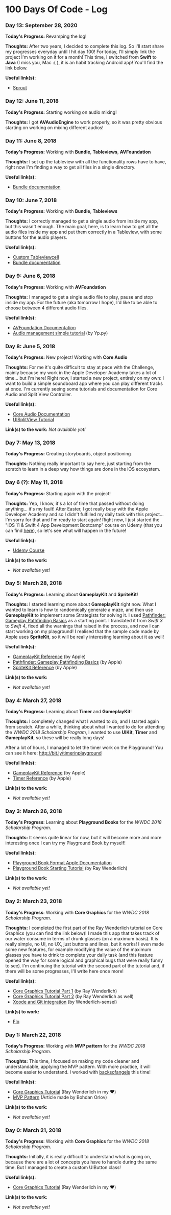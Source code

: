 # 100 Days Of Code - Log

### Day 13: September 28, 2020

**Today's Progress:** Revamping the log!

**Thoughts:** After two years, I decided to complete this log. So I'll start share my progresses everyday until I hit day 100! For today, I'll simply link the project I'm working on it for a month! This time, I switched from **Swift** to **Java** (I miss you, Mac :( ), it is an habit tracking Android app! You'll find the link below.

**Useful link(s):**
* [Sprout](https://github.com/Juuzen/Sprout) 

### Day 12: June 11, 2018

**Today's Progress:** Starting working on audio mixing!

**Thoughts:** I got **AVAudioEngine** to work properly, so it was pretty obvious starting on working on mixing different audios!

### Day 11: June 8, 2018

**Today's Progress:** Working with **Bundle**, **Tableviews**, **AVFoundation**

**Thoughts:** I set up the tableview with all the functionality rows have to have, right now I'm finding a way to get all files in a single directory.


**Useful link(s):**
* [Bundle documentation](https://developer.apple.com/documentation/foundation/bundle?changes=_2)

### Day 10: June 7, 2018

**Today's Progress:** Working with **Bundle**, **Tableviews**

**Thoughts:** I correctly managed to get a single audio from inside my app, but this wasn't enough. The main goal, here, is to learn how to get all the audio files inside my app and put them correctly in a Tableview, with some buttons for the audio players.

**Useful link(s):**
* [Custom Tableviewcell](https://developer.apple.com/library/archive/referencelibrary/GettingStarted/DevelopiOSAppsSwift/CreateATableView.html)
* [Bundle documentation](https://developer.apple.com/documentation/foundation/bundle?changes=_2)

### Day 9: June 6, 2018

**Today's Progress:** Working with **AVFoundation**

**Thoughts:** I managed to get a single audio file to play, pause and stop inside my app. For the future (aka tomorrow I hope), I'd like to be able to choose between 4 different audio files.

**Useful link(s):**
* [AVFoundation Documentation](https://developer.apple.com/documentation/avfoundation)
* [Audio management simple tutorial](https://www.youtube.com/watch?v=wgHhpTV6UHs) (by Yp.py)

### Day 8: June 5, 2018

**Today's Progress:** New project! Working with **Core Audio**

**Thoughts:** For me it's quite difficult to stay at pace with the Challenge, mainly because my work in the Apple Developer Academy takes a lot of time... but I'm here! Right now, I started a new project, entirely on my own: I want to build a simple soundboard app where you can play different tracks at once. I'm currently seeing some tutorials and documentation for Core Audio and Split View Controller.

**Useful link(s):**
* [Core Audio Documentation](https://developer.apple.com/documentation/coreaudio)
* [UISplitView Tutorial](https://www.raywenderlich.com/173753/uisplitviewcontroller-tutorial-getting-started-2)

**Link(s) to the work:**
*Not available yet!*

### Day 7: May 13, 2018

**Today's Progress:** Creating storyboards, object positioning

**Thoughts:** Nothing really important to say here, just starting from the scratch to learn in a deep way how things are done in the iOS ecosystem.

### Day 6 (?): May 11, 2018

**Today's Progress:** Starting again with the project!

**Thoughts:** Yep, I know, it's a lot of time that passed without doing anything... it's my fault! After Easter, I got really busy with the Apple Developer Academy and so I didn't fulfilled my daily task with this project... I'm sorry for that and I'm ready to start again! Right now, I just started the "iOS 11 & Swift 4 App Development Bootcamp" course on Udemy (that you can find [here](https://www.udemy.com/ios-11-app-development-bootcamp/)), so let's see what will happen in the future!

**Useful link(s):**
* [Udemy Course](https://www.udemy.com/ios-11-app-development-bootcamp)

**Link(s) to the work:**
* *Not available yet!*

### Day 5: March 28, 2018

**Today's Progress:** Learning about **GameplayKit** and **SpriteKit**!

**Thoughts:** I started learning more about **GameplayKit** right now. What I wanted to learn is how to randomically generate a maze, and then use **GameplayKit** to implement some Strategists for solving it. I used [Pathfinder: Gameplay Pathfinding Basics](https://developer.apple.com/library/content/samplecode/Pathfinder_GameplayKit/Introduction/Intro.html#//apple_ref/doc/uid/TP40016461-Intro-DontLinkElementID_2) as a starting point. I translated it from *Swift 3* to *Swift 4*, fixed all the warnings that raised in the process, and now I can start working on my playground! I realised that the sample code made by Apple uses **SpriteKit**, so it will be really interesting learning about it as well!

**Useful link(s):**
* [GameplayKit Reference](https://developer.apple.com/library/content/documentation/General/Conceptual/GameplayKit_Guide/index.html#//apple_ref/doc/uid/TP40015172-CH1-SW1) (by Apple)
* [Pathfinder: Gameplay Pathfinding Basics](https://developer.apple.com/library/content/samplecode/Pathfinder_GameplayKit/Introduction/Intro.html#//apple_ref/doc/uid/TP40016461-Intro-DontLinkElementID_2) (by Apple)
* [SpriteKit Reference](https://developer.apple.com/documentation/spritekit) (by Apple)

**Link(s) to the work:**
* *Not available yet!*

### Day 4: March 27, 2018

**Today's Progress:** Learning about **Timer** and **GameplayKit**!

**Thoughts:** I completely changed what I wanted to do, and I started again from scratch. After a while, thinking about what I wanted to do for attending the *WWDC 2018 Scholarship Program*, I wanted to use **UIKit**, **Timer** and **GameplayKit**, so these will be really long days!

After a lot of hours, I managed to let the timer work on the Playground! You can see it here: http://bit.ly/timerinplayground

**Useful link(s):**
* [GameplayKit Reference](https://developer.apple.com/library/content/documentation/General/Conceptual/GameplayKit_Guide/index.html#//apple_ref/doc/uid/TP40015172-CH1-SW1) (by Apple)
* [Timer Reference](https://developer.apple.com/documentation/foundation/timer) (by Apple)

**Link(s) to the work:**
* *Not available yet!*

### Day 3: March 26, 2018

**Today's Progress**: Learning about **Playground Books** for the *WWDC 2018 Scholarship Program*.

**Thoughts:** It seems quite linear for now, but it will become more and more interesting once I can try my Playground Book by myself!

**Useful link(s):** 
* [Playground Book Format Apple Documentation](https://developer.apple.com/library/content/documentation/Xcode/Conceptual/swift_playgrounds_doc_format/index.html)
* [Playground Book Starting Tutorial](https://videos.raywenderlich.com/screencasts/894-swift-playground-books-getting-started) (by Ray Wenderlich)

**Link(s) to the work:**
* *Not available yet!*


### Day 2: March 23, 2018

**Today's Progress**: Working with **Core Graphics** for the *WWDC 2018 Scholarship Program*.

**Thoughts:** I completed the first part of the Ray Wenderlich tutorial on Core Graphics (you can find the link below)! I made this app that takes track of our water consume in terms of drunk glasses (on a maximum basis). It is really simple, no UI, no UX, just buttons and lines, but it works! I even made some new features, for example modifying the value of the maximum glasses you have to drink to complete your daily task (and this feature opened the way for some logical and graphical bugs that were really funny to see). I'm continuing the tutorial with the second part of the tutorial and, if there will be some progresses, I'll write here once more!

**Useful link(s):** 
* [Core Graphics Tutorial Part 1](https://www.raywenderlich.com/162315/core-graphics-tutorial-part-1-getting-started) (by Ray Wenderlich)
* [Core Graphics Tutorial Part 2](https://www.raywenderlich.com/162313/core-graphics-tutorial-part-2-gradients-contexts) (by Ray Wenderlich as well)
* [Xcode and Git integration](https://www.raywenderlich.com/153084/use-git-source-control-xcode-9) (by Wenderlich-sensei)

**Link(s) to work:**
* [Flo](https://github.com/Juuzen/DrinkingBehaviour)


### Day 1: March 22, 2018

**Today's Progress**: Working with **MVP pattern** for the *WWDC 2018 Scholarship Program*.

**Thoughts:** This time, I focused on making my code cleaner and understandable, applying the MVP pattern. With more practice, it will become easier to understand. I worked with [backsofangels](https://github.com/backsofangels) this time!

**Useful link(s):** 
* [Core Graphics Tutorial](https://www.raywenderlich.com/162315/core-graphics-tutorial-part-1-getting-started) (Ray Wenderlich in my ❤️)
* [MVP Pattern](https://medium.com/ios-os-x-development/ios-architecture-patterns-ecba4c38de52) (Article made by Bohdan Orlov)

**Link(s) to the work:**
* *Not available yet!*


### Day 0: March 21, 2018

**Today's Progress**: Working with **Core Graphics** for the *WWDC 2018 Scholarship Program*.

**Thoughts:** Initially, it is really difficult to understand what is going on, because there are a lot of concepts you have to handle during the same time. But I managed to create a custom UIButton class!

**Useful link(s):** 
* [Core Graphics Tutorial](https://www.raywenderlich.com/162315/core-graphics-tutorial-part-1-getting-started) (Ray Wenderlich in my ❤️)

**Link(s) to the work:**
* *Not available yet!*
